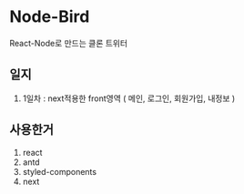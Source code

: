 # Node-Bird
React-Node로 만드는 클론 트위터		

## 일지
1. 1일차 : next적용한 front영역 ( 메인, 로그인, 회원가입, 내정보 )

## 사용한거
1. react		
2. antd		
3. styled-components		
4. next		